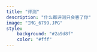 ```yaml
---
title: "评测"
description: "什么都评测只会害了你"
image: "IMG_6799.JPG"
style:
    background: "#2a9d8f"
    color: "#fff"
---
```

